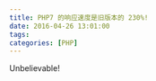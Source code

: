 ```yaml
---
title: PHP7 的响应速度是旧版本的 230%!
date: 2016-04-26 13:01:00
tags: 
categories: [PHP]
---
```


Unbelievable!
